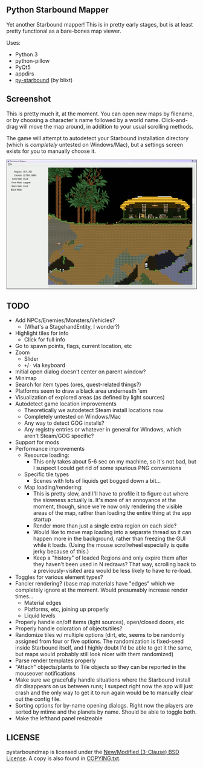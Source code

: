 Python Starbound Mapper
-----------------------

Yet another Starbound mapper!  This is in pretty early stages, but is at
least pretty functional as a bare-bones map viewer.

Uses:
 - Python 3
 - python-pillow
 - PyQt5
 - appdirs
 - [py-starbound](https://github.com/blixt/py-starbound) (by blixt)

Screenshot
----------

This is pretty much it, at the moment.  You can open new maps by filename,
or by choosing a character's name followed by a world name.  Click-and-drag
will move the map around, in addition to your usual scrolling methods.

The game will attempt to autodetect your Starbound installation directory
(which is *completely* untested on Windows/Mac), but a settings screen
exists for you to manually choose it.

[![pystarboundmap screenshot](screenshot.png)](screenshot.png)

TODO
----

 - Add NPCs/Enemies/Monsters/Vehicles?
   - (What's a StagehandEntity, I wonder?)
 - Highlight tiles for info
   - Click for full info
 - Go to spawn points, flags, current location, etc
 - Zoom
   - Slider
   - `+`/`-` via keyboard
 - Initial open dialog doesn't center on parent window?
 - Minimap
 - Search for item types (ores, quest-related things?)
 - Platforms seem to draw a black area underneath 'em
 - Visualization of explored areas (as defined by light sources)
 - Autodetect game location improvements
   - Theoretically we autodetect Steam install locations now
   - Completely untested on Windows/Mac
   - Any way to detect GOG installs?
   - Any registry entries or whatever in general for Windows, which aren't
     Steam/GOG specific?
 - Support for mods
 - Performance improvements
   - Resource loading:
     - This only takes about 5-6 sec on my machine, so it's not bad,
       but I suspect I could get rid of some spurious PNG conversions
   - Specific tile types
     - Scenes with lots of liquids get bogged down a bit...
   - Map loading/rendering:
     - This is pretty slow, and I'll have to profile it to figure out
       where the slowness actually is.  It's more of an annoyance at
       the moment, though, since we're now only rendering the visible
       areas of the map, rather than loading the entire thing at the
       app startup
     - Render more than just a single extra region on each side?
     - Would like to move map loading into a separate thread so it can
       happen more in the background, rather than freezing the GUI
       while it loads.  (Using the mouse scrollwheel especially is
       quite jerky because of this.)
     - Keep a "history" of loaded Regions and only expire them after
       they haven't been used in N redraws?  That way, scrolling back
       to a previously-visited area would be less likely to have to re-load.
 - Toggles for various element types?
 - Fancier rendering?  (base map materials have "edges" which we completely
   ignore at the moment.  Would presumably increase render times...
   - Material edges
   - Platforms, etc, joining up properly
   - Liquid levels
 - Properly handle on/off items (light sources), open/closed doors, etc
 - Properly handle coloration of objects/tiles?
 - Randomize tiles w/ multiple options (dirt, etc, seems to be randomly
   assigned from four or five options.  The randomization is fixed-seed
   inside Starbound itself, and I highly doubt I'd be able to get it the
   same, but maps would probably still look nicer with them randomized)
 - Parse render templates properly
 - "Attach" objects/plants to Tile objects so they can be reported in
   the mouseover notifications
 - Make sure we gracefully handle situations where the Starbound install dir
   disappears on us between runs; I suspect right now the app will just crash
   and the only way to get it to run again would be to manually clear out the
   config file.
 - Sorting options for by-name opening dialogs.  Right now the players are
   sorted by mtime and the planets by name.  Should be able to toggle both.
 - Make the lefthand panel resizeable

LICENSE
-------

pystarboundmap is licensed under the
[New/Modified (3-Clause) BSD License](https://opensource.org/licenses/BSD-3-Clause).
A copy is also found in [COPYING.txt](COPYING.txt).
